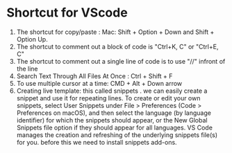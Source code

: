 # Shortcut for VScode
 1. The shortcut for copy/paste : Mac: Shift + Option + Down and Shift + Option Up.
 2. The shortcut to comment out a block of code is "Ctrl+K, C" or "Ctrl+E, C" 
 3. The shortcut to comment out a single line of code is to use "//" infront of the line 
 4. Search Text Through All Files At Once : Ctrl + Shift + F
 5. To use multiple cursor at a time: CMD + Alt + Down arrow
 6. Creating live template: this called snippets . we can easily create a snippet and use it for repeating lines. To create or edit your own snippets, select User Snippets under File > Preferences (Code > Preferences on macOS), and then select the language (by language identifier) for which the snippets should appear, or the New Global Snippets file option if they should appear for all languages. VS Code manages the creation and refreshing of the underlying snippets file(s) for you. before this we need to install snippets add-ons. 